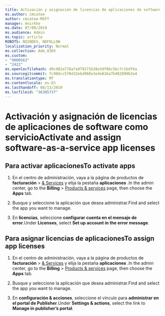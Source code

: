 ```yaml
---
title: Activación y asignación de licencias de aplicaciones de software como servicio
ms.author: cmcatee
author: cmcatee-MSFT
manager: mnirkhe
ms.date: 07/09/2019
ms.audience: Admin
ms.topic: article
ROBOTS: NOINDEX, NOFOLLOW
localization_priority: Normal
ms.collection: Adm_O365
ms.custom:
- "9000563"
- "2422"
ms.openlocfilehash: d9cd02a778a7a979271b38e3df06c5bc7c1bdf6a
ms.sourcegitcommit: 7c90dcc570d32ebd968e3e4e816a7b482890b3a4
ms.translationtype: MT
ms.contentlocale: es-ES
ms.lasthandoff: 08/13/2019
ms.locfileid: "36385737"
---
```

# <a name="activate-and-assign-software-as-a-service-app-licenses"></a><span data-ttu-id="f80aa-102">Activación y asignación de licencias de aplicaciones de software como servicio</span><span class="sxs-lookup"><span data-stu-id="f80aa-102">Activate and assign software-as-a-service app licenses</span></span> 

## <a name="to-activate-apps"></a><span data-ttu-id="f80aa-103">Para activar aplicaciones</span><span class="sxs-lookup"><span data-stu-id="f80aa-103">To activate apps</span></span>

1. <span data-ttu-id="f80aa-104">En el centro de administración, vaya a la página de productos de **facturación** > [& Services](https://go.microsoft.com/fwlink/p/?linkid=842054) y elija la pestaña **aplicaciones** .</span><span class="sxs-lookup"><span data-stu-id="f80aa-104">In the admin center, go to the **Billing** > [Products & services](https://go.microsoft.com/fwlink/p/?linkid=842054) page, then choose the **Apps** tab.</span></span>

2. <span data-ttu-id="f80aa-105">Busque y seleccione la aplicación que desea administrar.</span><span class="sxs-lookup"><span data-stu-id="f80aa-105">Find and select the app you want to manage.</span></span>

3. <span data-ttu-id="f80aa-106">En **licencias**, seleccione **configurar cuenta en el mensaje de error**.</span><span class="sxs-lookup"><span data-stu-id="f80aa-106">Under **Licenses**, select **Set up account in the error message**.</span></span>  

## <a name="to-assign-app-licenses"></a><span data-ttu-id="f80aa-107">Para asignar licencias de aplicaciones</span><span class="sxs-lookup"><span data-stu-id="f80aa-107">To assign app licenses</span></span>

1. <span data-ttu-id="f80aa-108">En el centro de administración, vaya a la página de productos de **facturación** > [& Services](https://go.microsoft.com/fwlink/p/?linkid=842054) y elija la pestaña **aplicaciones** .</span><span class="sxs-lookup"><span data-stu-id="f80aa-108">In the admin center, go to the **Billing** > [Products & services](https://go.microsoft.com/fwlink/p/?linkid=842054) page, then choose the **Apps** tab.</span></span>

2. <span data-ttu-id="f80aa-109">Busque y seleccione la aplicación que desea administrar.</span><span class="sxs-lookup"><span data-stu-id="f80aa-109">Find and select the app you want to manage.</span></span>  

3. <span data-ttu-id="f80aa-110">En **configuración & acciones**, seleccione el vínculo para **administrar en el portal de Publisher**.</span><span class="sxs-lookup"><span data-stu-id="f80aa-110">Under **Settings & actions**, select the link to **Manage in publisher’s portal**.</span></span>
